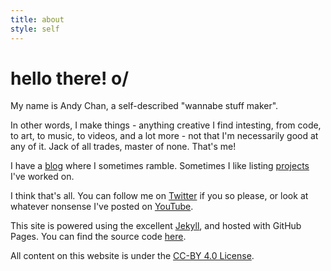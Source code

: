 ```yaml
---
title: about
style: self
---
```

<h1 class="emphasis-highlight">hello there! o/</h1>

My name is Andy Chan, a self-described "wannabe stuff maker".

In other words, I make things - anything creative I find intesting, from code, to art, to music, to videos, and a lot more - not that I'm necessarily good at any of it. Jack of all trades, master of none. That's me!

I have a [blog](/blog.html) where I sometimes ramble. Sometimes I like listing [projects](/projects.html) I've worked on.

I think that's all. You can follow me on [Twitter](https://twitter.com/andzcliv3) if you so please, or look at whatever nonsense I've posted on [YouTube](https://youtube.com/andychanpineapples).

This site is powered using the excellent [Jekyll](https://jekyllrb.com), and hosted with GitHub Pages. You can find the source code [here](https://github.com/andythepie/andythepie.github.io).

All content on this website is under the [CC-BY 4.0 License](https://creativecommons.org/licenses/by/4.0/legalcode).
